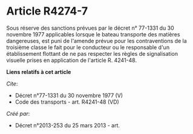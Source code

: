 # Article R4274-7

Sous réserve des sanctions prévues par le décret n° 77-1331 du 30 novembre 1977 applicables lorsque le bateau transporte des
matières dangereuses, est puni de l'amende prévue pour les contraventions de la troisième classe le fait pour le conducteur
ou le responsable d'un établissement flottant de ne pas respecter les règles de signalisation visuelle prises en application
de l'article R. 4241-48.

**Liens relatifs à cet article**

_Cite_:

  - Décret n°77-1331 du 30 novembre 1977 (V)
  - Code des transports - art. R4241-48 (VD)

_Créé par_:

  - Décret n°2013-253 du 25 mars 2013 - art.
